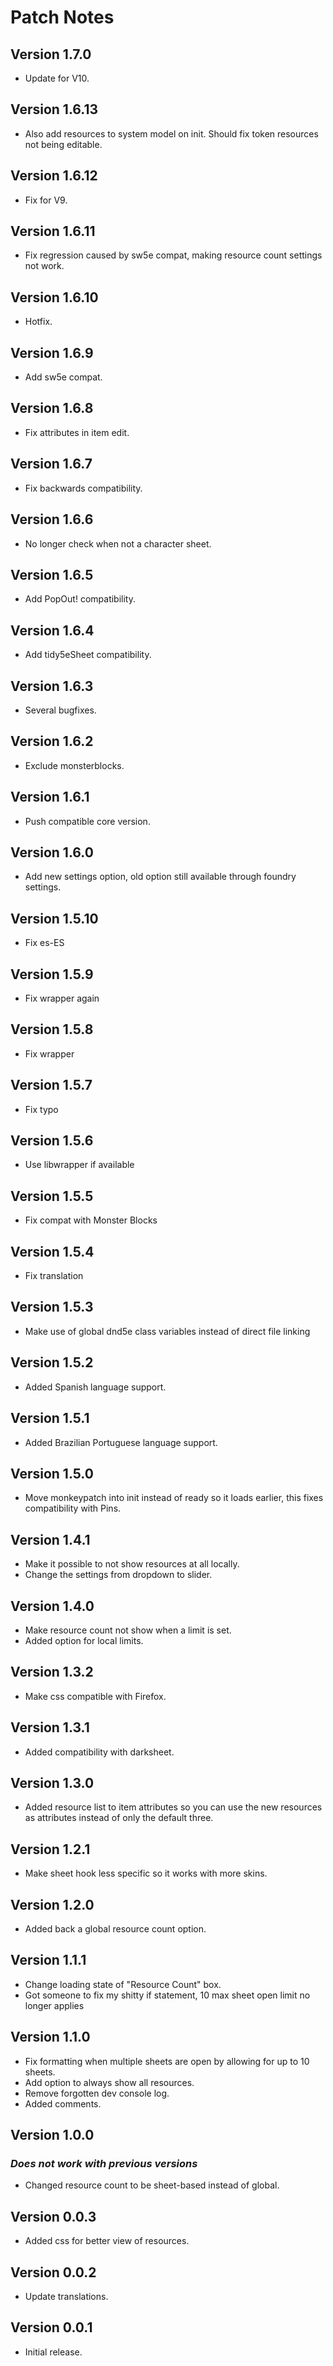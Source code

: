 # Patch Notes

## Version 1.7.0

- Update for V10.

## Version 1.6.13

- Also add resources to system model on init. Should fix token resources not being editable.

## Version 1.6.12

- Fix for V9.

## Version 1.6.11

- Fix regression caused by sw5e compat, making resource count settings not work.

## Version 1.6.10

- Hotfix.

## Version 1.6.9

- Add sw5e compat.

## Version 1.6.8

- Fix attributes in item edit.

## Version 1.6.7

- Fix backwards compatibility.

## Version 1.6.6

- No longer check when not a character sheet.

## Version 1.6.5

- Add PopOut! compatibility.

## Version 1.6.4

- Add tidy5eSheet compatibility.

## Version 1.6.3

- Several bugfixes.

## Version 1.6.2

- Exclude monsterblocks.

## Version 1.6.1

- Push compatible core version.

## Version 1.6.0

- Add new settings option, old option still available through foundry settings.

## Version 1.5.10

- Fix es-ES

## Version 1.5.9

- Fix wrapper again

## Version 1.5.8

- Fix wrapper

## Version 1.5.7

- Fix typo

## Version 1.5.6

- Use libwrapper if available

## Version 1.5.5

- Fix compat with Monster Blocks

## Version 1.5.4

- Fix translation

## Version 1.5.3

- Make use of global dnd5e class variables instead of direct file linking

## Version 1.5.2

- Added Spanish language support.

## Version 1.5.1

- Added Brazilian Portuguese language support.

## Version 1.5.0

- Move monkeypatch into init instead of ready so it loads earlier, this fixes compatibility with Pins.

## Version 1.4.1

- Make it possible to not show resources at all locally.
- Change the settings from dropdown to slider.

## Version 1.4.0

- Make resource count not show when a limit is set.
- Added option for local limits.

## Version 1.3.2

- Make css compatible with Firefox.

## Version 1.3.1

- Added compatibility with darksheet.

## Version 1.3.0

- Added resource list to item attributes so you can use the new resources as attributes instead of only the default three.

## Version 1.2.1

- Make sheet hook less specific so it works with more skins.

## Version 1.2.0

- Added back a global resource count option.

## Version 1.1.1

- Change loading state of "Resource Count" box.
- Got someone to fix my shitty if statement, 10 max sheet open limit no longer applies

## Version 1.1.0

- Fix formatting when multiple sheets are open by allowing for up to 10 sheets.
- Add option to always show all resources.
- Remove forgotten dev console log.
- Added comments.

## Version 1.0.0

### **_Does not work with previous versions_**

- Changed resource count to be sheet-based instead of global.

## Version 0.0.3

- Added css for better view of resources.

## Version 0.0.2

- Update translations.

## Version 0.0.1

- Initial release.
